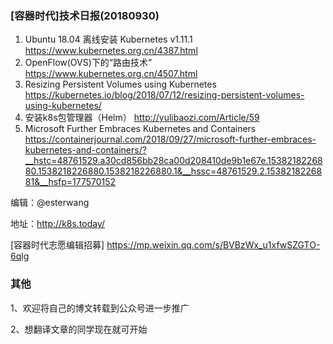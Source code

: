 ### [容器时代]技术日报(20180930)

1. Ubuntu 18.04 离线安装 Kubernetes v1.11.1   https://www.kubernetes.org.cn/4387.html
2. OpenFlow(OVS)下的“路由技术”   https://www.kubernetes.org.cn/4507.html
3. Resizing Persistent Volumes using Kubernetes   https://kubernetes.io/blog/2018/07/12/resizing-persistent-volumes-using-kubernetes/
4. 安装k8s包管理器（Helm）  http://yulibaozi.com/Article/59
5. Microsoft Further Embraces Kubernetes and Containers   https://containerjournal.com/2018/09/27/microsoft-further-embraces-kubernetes-and-containers/?__hstc=48761529.a30cd856bb28ca00d208410de9b1e67e.1538218226880.1538218226880.1538218226880.1&__hssc=48761529.2.1538218226881&__hsfp=177570152 

编辑：@esterwang

地址：http://k8s.today/

[容器时代志愿编辑招募] https://mp.weixin.qq.com/s/BVBzWx_u1xfwSZGTO-6qlg

### 其他
1、欢迎将自己的博文转载到公众号进一步推广

2、想翻译文章的同学现在就可开始
